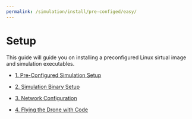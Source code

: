 ```yaml
---
permalink: /simulation/install/pre-configed/easy/
---
```



# Setup
This guide will guide you on installing a preconfigured Linux sirtual image and simulation executables. 

  - [1. Pre-Configured Simulation Setup](/docs/simulation/install/pre-configed/easy_1)

  - [2. Simulation Binary Setup](/docs/simulation/install/pre-configed/easy_2)
    
  - [3. Network Configuration](/docs/simulation/pre-configed/easy_3)

  - [4. Flying the Drone with Code](/docs/simulation/pre-configed/flying/)
